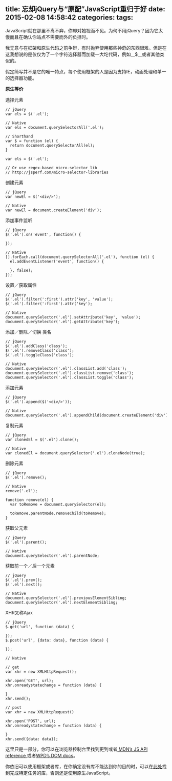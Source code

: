 title: 忘却jQuery与“原配”JavaScript重归于好
date: 2015-02-08 14:58:42
categories:
tags:
---
JavaScript就在那里不离不弃，你却对她视而不见。为何不用jQuery？因为它太慢而且在确认你站点不需要而外的负担时。

我无意与在框架和原生代码之前争辩，有时抛弃使用那些神奇的东西很难。但是在这我想说的是仅仅为了一个字符选择器而加载一大坨代码，例如__$__或者其他类似的。

假定简写并不是它的唯一特点，每个使用框架的人是因为支持IE，动画处理和单一的选择器功能。

__原生等价__

选择元素

	// jQuery
	var els = $('.el');

	// Native
	var els = document.querySelectorAll('.el');

	// Shorthand
	var $ = function (el) {
	  return document.querySelectorAll(el);
	}

	var els = $('.el');

	// Or use regex-based micro-selector lib
	// http://jsperf.com/micro-selector-libraries

<!-- more -->

创建元素

	// jQuery
	var newEl = $('<div/>');

	// Native
	var newEl = document.createElement('div');

添加事件监听

	// jQuery
	$('.el').on('event', function() {

	});

	// Native
	[].forEach.call(document.querySelectorAll('.el'), function (el) {
	  el.addEventListener('event', function() {

	  }, false);
	});

设置／获取属性

	// jQuery
	$('.el').filter(':first').attr('key', 'value');
	$('.el').filter(':first').attr('key');

	// Native
	document.querySelector('.el').setAttribute('key', 'value');
	document.querySelector('.el').getAttribute('key');

添加／删除／切换 类名

	// jQuery
	$('.el').addClass('class');
	$('.el').removeClass('class');
	$('.el').toggleClass('class');

	// Native
	document.querySelector('.el').classList.add('class');
	document.querySelector('.el').classList.remove('class');
	document.querySelector('.el').classList.toggle('class');

添加元素

	// jQuery
	$('.el').append($('<div/>'));

	// Native
	document.querySelector('.el').appendChild(document.createElement('div'));

复制元素

	// jQuery
	var clonedEl = $('.el').clone();

	// Native
	var clonedEl = document.querySelector('.el').cloneNode(true);

删除元素

	// jQuery
	$('.el').remove();

	// Native
	remove('.el');

	function remove(el) {
	  var toRemove = document.querySelector(el);

	  toRemove.parentNode.removeChild(toRemove);
	}

获取父元素

	// jQuery
	$('.el').parent();

	// Native
	document.querySelector('.el').parentNode;

获取前一个／后一个元素

	// jQuery
	$('.el').prev();
	$('.el').next();

	// Native
	document.querySelector('.el').previousElementSibling;
	document.querySelector('.el').nextElementSibling;

XHR又称Ajax

	// jQuery
	$.get('url', function (data) {

	});
	$.post('url', {data: data}, function (data) {

	});

	// Native

	// get
	var xhr = new XMLHttpRequest();

	xhr.open('GET', url);
	xhr.onreadystatechange = function (data) {

	}
	xhr.send();

	// post
	var xhr = new XMLHttpRequest()

	xhr.open('POST', url);
	xhr.onreadystatechange = function (data) {

	}
	xhr.send({data: data});

这里只是一部分，你可以在浏览器控制台里找到更到或者[ MDN’s JS API reference ](https://developer.mozilla.org/ru/docs/Web/API)或者[WPD’s DOM docs](http://docs.webplatform.org/wiki/dom)。

你依旧可以使用框架或者库，在你确定没有库不能达到你的目的时，可以在[此处](http://microjs.com/)找到完成特定任务的库，否则还是使用原生JavaScript。